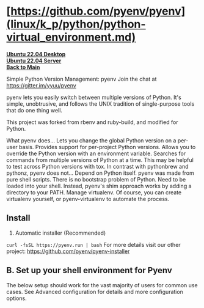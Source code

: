 # **[https://github.com/pyenv/pyenv](linux/k_p/python/python-virtual_environment.md)**

**[Ubuntu 22.04 Desktop](../../ubuntu22-04/desktop-install.md)**\
**[Ubuntu 22.04 Server](../../ubuntu22-04/server-install.md)**\
**[Back to Main](../../../README.md)**

Simple Python Version Management: pyenv
Join the chat at <https://gitter.im/yyuu/pyenv>

pyenv lets you easily switch between multiple versions of Python. It's simple, unobtrusive, and follows the UNIX tradition of single-purpose tools that do one thing well.

This project was forked from rbenv and ruby-build, and modified for Python.

What pyenv does...
Lets you change the global Python version on a per-user basis.
Provides support for per-project Python versions.
Allows you to override the Python version with an environment variable.
Searches for commands from multiple versions of Python at a time. This may be helpful to test across Python versions with tox.
In contrast with pythonbrew and pythonz, pyenv does not...
Depend on Python itself. pyenv was made from pure shell scripts. There is no bootstrap problem of Python.
Need to be loaded into your shell. Instead, pyenv's shim approach works by adding a directory to your PATH.
Manage virtualenv. Of course, you can create virtualenv yourself, or pyenv-virtualenv to automate the process.

## Install

1. Automatic installer (Recommended)

`curl -fsSL https://pyenv.run | bash`
For more details visit our other project: <https://github.com/pyenv/pyenv-installer>

## B. Set up your shell environment for Pyenv

The below setup should work for the vast majority of users for common use cases. See Advanced configuration for details and more configuration options.
